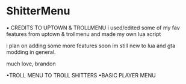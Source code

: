 # ShitterMenu

• CREDITS TO UPTOWN & TROLLMENU
i used/edited some of my fav features from uptown & trollmenu and made my own lua script

i plan on adding some more features soon im still new to lua and gta modding in general.

much love, brandon


•TROLL MENU TO TROLL SHITTERS
•BASIC PLAYER MENU
